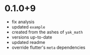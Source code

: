 # 0.1.0+9
- fix analysis
- updated `example`
- created from the ashes of `yak_math`
- versions up-to-date
- updated readme
- override flutter's `meta` dependencies